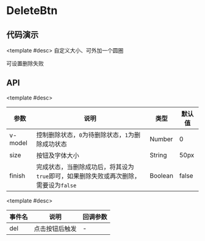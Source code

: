 <script setup>
  import DeleteBtnA from './Components/DeleteBtn/demo/index-a.vue'
  import DeleteBtnB from './Components/DeleteBtn/demo/index-b.vue'
</script>

# DeleteBtn

<ContainerBox title="介绍">
<template #desc>

自带`loading`效果的删除按钮
</template>
</ContainerBox>

## 代码演示

<ContainerBox title="基础用法">
<template #desc>
可设置再次删除
</template>

<div class="demoBox">
<DeleteBtnA />
</div>

<ShowCode>
<template #codes>

```vue
<template>
  <div class="demo">
    <LibDeleteBtn @del="del" :finish="finish" />
    <span>{{ text }}</span>
  </div>
</template>
<script setup lang="ts">
import { ref } from 'vue';
import LibDeleteBtn from '../index.vue';

const finish = ref(false);
const text = ref('待删除');

const del = () => {
  text.value = '删除中';
  setTimeout(() => {
    finish.value = true;
    text.value = '删除成功';
  }, 2000);
};
</script>
<style scoped>
.demo {
  display: flex;
  flex-direction: column;
  align-items: center;
  font-size: 2vw;
}
</style>
```

</template>
</ShowCode>
</ContainerBox>

<ContainerBox title="自定义样式">

<template #desc>
自定义大小、可外加一个圆圈

可设置删除失败
</template>

<div class="demoBox">
<DeleteBtnB/>
</div>

<ShowCode>
<template #codes>

```vue
<template>
  <div class="demo">
    <LibDeleteBtn style="border: 0.75vw solid #000" @del="del" :finish="finish" size="15vw" />
    <span>{{ text }}</span>
  </div>
</template>
<script setup lang="ts">
import { ref } from 'vue';
import LibDeleteBtn from '../index.vue';

const finish = ref(false);
const text = ref('待删除');

const del = () => {
  text.value = '删除中';
  setTimeout(() => {
    finish.value = true;
    text.value = '删除成功';
  }, 2000);
};
</script>
<style scoped>
.demo {
  display: flex;
  flex-direction: column;
  align-items: center;
  font-size: 4vw;
}
</style>
```

</template>
</ShowCode>
</ContainerBox>

## API

<ContainerBox title="Props">

<template #desc>

| 参数    | 说明                                                                                | 类型    | 默认值 |
| ------- | ----------------------------------------------------------------------------------- | ------- | ------ |
| v-model | 控制删除状态，`0`为待删除状态，`1`为删除成功状态                                    | Number  | 0      |
| size    | 按钮及字体大小                                                                      | String  | 50px   |
| finish  | 完成状态，当删除成功后，将其设为`true`即可，如果删除失败或再次删除，需要设为`false` | Boolean | false  |

</template>
</ContainerBox>

<ContainerBox title="Events">

<template #desc>

| 事件名 | 说明           | 回调参数 |
| ------ | -------------- | -------- |
| del    | 点击按钮后触发 | -        |

</template>
</ContainerBox>
